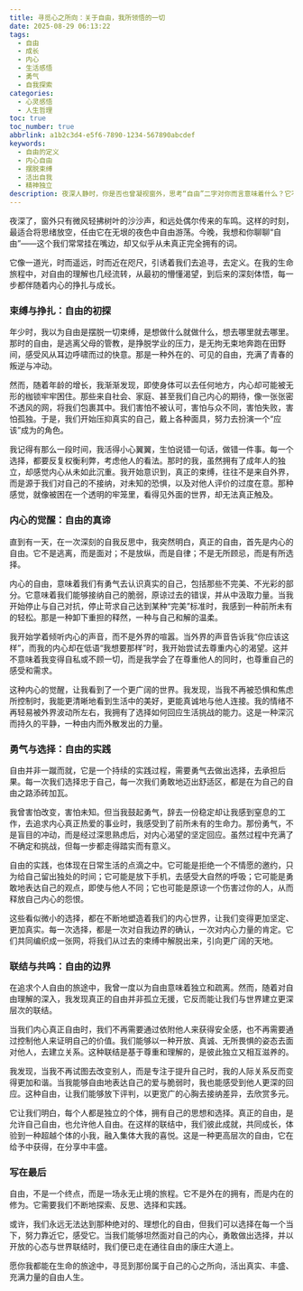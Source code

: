 ```yaml
---
title: 寻觅心之所向：关于自由，我所领悟的一切
date: 2025-08-29 06:13:22
tags:
  - 自由
  - 成长
  - 内心
  - 生活感悟
  - 勇气
  - 自我探索
categories:
  - 心灵感悟
  - 人生哲理
toc: true
toc_number: true
abbrlink: a1b2c3d4-e5f6-7890-1234-567890abcdef
keywords:
  - 自由的定义
  - 内心自由
  - 摆脱束缚
  - 活出自我
  - 精神独立
description: 夜深人静时，你是否也曾凝视窗外，思考“自由”二字对你而言意味着什么？它不仅仅是身体的无拘无束，更是心灵深处那份渴望挣脱、渴望真实、渴望活出本真的呼唤。这篇文字，是我在漫长岁月里，关于自由的温柔探索与深刻体悟，愿它能触及你内心最柔软的地方，一同寻觅那份属于我们自己的、独一无二的心之所向。
---
```


夜深了，窗外只有微风轻拂树叶的沙沙声，和远处偶尔传来的车鸣。这样的时刻，最适合将思绪放空，任由它在无垠的夜色中自由游荡。今晚，我想和你聊聊“自由”——这个我们常常挂在嘴边，却又似乎从未真正完全拥有的词。

它像一道光，时而遥远，时而近在咫尺，引诱着我们去追寻，去定义。在我的生命旅程中，对自由的理解也几经流转，从最初的懵懂渴望，到后来的深刻体悟，每一步都伴随着内心的挣扎与成长。

### 束缚与挣扎：自由的初探

年少时，我以为自由是摆脱一切束缚，是想做什么就做什么，想去哪里就去哪里。那时的自由，是逃离父母的管教，是挣脱学业的压力，是无拘无束地奔跑在田野间，感受风从耳边呼啸而过的快意。那是一种外在的、可见的自由，充满了青春的叛逆与冲动。

然而，随着年龄的增长，我渐渐发现，即使身体可以去任何地方，内心却可能被无形的枷锁牢牢困住。那些来自社会、家庭、甚至我们自己内心的期待，像一张张密不透风的网，将我们包裹其中。我们害怕不被认可，害怕与众不同，害怕失败，害怕孤独。于是，我们开始压抑真实的自己，戴上各种面具，努力去扮演一个“应该”成为的角色。

我记得有那么一段时间，我活得小心翼翼，生怕说错一句话，做错一件事。每一个选择，都要反复权衡利弊，考虑他人的看法。那时的我，虽然拥有了成年人的独立，却感觉内心从未如此沉重。我开始意识到，真正的束缚，往往不是来自外界，而是源于我们对自己的不接纳，对未知的恐惧，以及对他人评价的过度在意。那种感觉，就像被困在一个透明的牢笼里，看得见外面的世界，却无法真正触及。

### 内心的觉醒：自由的真谛

直到有一天，在一次深刻的自我反思中，我突然明白，真正的自由，首先是内心的自由。它不是逃离，而是面对；不是放纵，而是自律；不是无所顾忌，而是有所选择。

内心的自由，意味着我们有勇气去认识真实的自己，包括那些不完美、不光彩的部分。它意味着我们能够接纳自己的脆弱，原谅过去的错误，并从中汲取力量。当我开始停止与自己对抗，停止苛求自己达到某种“完美”标准时，我感到一种前所未有的轻松。那是一种卸下重担的释然，一种与自己和解的温柔。

我开始学着倾听内心的声音，而不是外界的喧嚣。当外界的声音告诉我“你应该这样”，而我的内心却在低语“我想要那样”时，我开始尝试去尊重内心的渴望。这并不意味着我变得自私或不顾一切，而是我学会了在尊重他人的同时，也尊重自己的感受和需求。

这种内心的觉醒，让我看到了一个更广阔的世界。我发现，当我不再被恐惧和焦虑所控制时，我能更清晰地看到生活中的美好，更能真诚地与他人连接。我的情绪不再轻易被外界波动所左右，我拥有了选择如何回应生活挑战的能力。这是一种深沉而持久的平静，一种由内而外散发出的力量。

### 勇气与选择：自由的实践

自由并非一蹴而就，它是一个持续的实践过程，需要勇气去做出选择，去承担后果。每一次我们选择忠于自己，每一次我们勇敢地迈出舒适区，都是在为自己的自由之路添砖加瓦。

我曾害怕改变，害怕未知。但当我鼓起勇气，辞去一份稳定却让我感到窒息的工作，去追求内心真正热爱的事业时，我感受到了前所未有的生命力。那份勇气，不是盲目的冲动，而是经过深思熟虑后，对内心渴望的坚定回应。虽然过程中充满了不确定和挑战，但每一步都走得踏实而有意义。

自由的实践，也体现在日常生活的点滴之中。它可能是拒绝一个不情愿的邀约，只为给自己留出独处的时间；它可能是放下手机，去感受大自然的呼吸；它可能是勇敢地表达自己的观点，即使与他人不同；它也可能是原谅一个伤害过你的人，从而释放自己内心的怨恨。

这些看似微小的选择，都在不断地塑造着我们的内心世界，让我们变得更加坚定、更加真实。每一次选择，都是一次对自我边界的确认，一次对内心力量的肯定。它们共同编织成一张网，将我们从过去的束缚中解脱出来，引向更广阔的天地。

### 联结与共鸣：自由的边界

在追求个人自由的旅途中，我曾一度以为自由意味着独立和疏离。然而，随着对自由理解的深入，我发现真正的自由并非孤立无援，它反而能让我们与世界建立更深层次的联结。

当我们内心真正自由时，我们不再需要通过依附他人来获得安全感，也不再需要通过控制他人来证明自己的价值。我们能够以一种开放、真诚、无所畏惧的姿态去面对他人，去建立关系。这种联结是基于尊重和理解的，是彼此独立又相互滋养的。

我发现，当我不再试图去改变别人，而是专注于提升自己时，我的人际关系反而变得更加和谐。当我能够自由地表达自己的爱与脆弱时，我也能感受到他人更深的回应。这种自由，让我们能够放下评判，以更宽广的心胸去接纳差异，去欣赏多元。

它让我们明白，每个人都是独立的个体，拥有自己的思想和选择。真正的自由，是允许自己自由，也允许他人自由。在这样的联结中，我们彼此成就，共同成长，体验到一种超越个体的小我，融入集体大我的喜悦。这是一种更高层次的自由，它在给予中获得，在分享中丰盛。

### 写在最后

自由，不是一个终点，而是一场永无止境的旅程。它不是外在的拥有，而是内在的修为。它需要我们不断地探索、反思、选择和实践。

或许，我们永远无法达到那种绝对的、理想化的自由，但我们可以选择在每一个当下，努力靠近它，感受它。当我们能够坦然面对自己的内心，勇敢做出选择，并以开放的心态与世界联结时，我们便已走在通往自由的康庄大道上。

愿你我都能在生命的旅途中，寻觅到那份属于自己的心之所向，活出真实、丰盛、充满力量的自由人生。